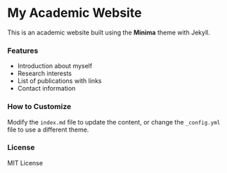 
# My Academic Website

This is an academic website built using the **Minima** theme with Jekyll. 

### Features
- Introduction about myself
- Research interests
- List of publications with links
- Contact information

### How to Customize
Modify the `index.md` file to update the content, or change the `_config.yml` file to use a different theme.

### License
MIT License
